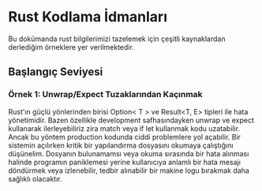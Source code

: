 # Rust Kodlama İdmanları

Bu dokümanda rust bilgilerimizi tazelemek için çeşitli kaynaklardan derlediğim örneklere yer verilmektedir.

## Başlangıç Seviyesi

### Örnek 1: Unwrap/Expect Tuzaklarından Kaçınmak

Rust'ın güçlü yönlerinden birisi Option< T > ve Result<T, E> tipleri ile hata yönetimidir. Bazen özellikle development safhasındayken unwrap ve expect kullanarak ilerleyebiliriz zira match veya if let kullanmak kodu uzatabilir. Ancak bu yöntem production kodunda ciddi problemlere yol açabilir. Bir sistemin açılırken kritik bir yapılandırma dosyasını okumaya çalıştığını düşünelim. Dosyanın bulunamamsı veya okuma sırasında bir hata alınması halinde programın paniklemesi yerine kullanıcıya anlamlı bir hata mesajı döndürmek veya izlenebilir, tedbir alınabilir bir makine logu bırakmak daha sağlıklı olacaktır.

```rust

```
